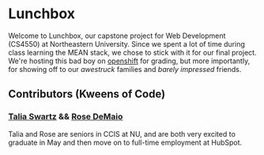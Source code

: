 # Lunchbox
Welcome to Lunchbox, our capstone project for Web Development (CS4550) at Northeastern University. Since we spent a lot of time during class learning the MEAN stack, we chose to stick with it for our final project. We're hosting this bad boy on [openshift](http://lunchbox-rosedemaio.rhcloud.com/) for grading, but more importantly, for showing off to our *awestruck* families and *barely impressed* friends. 

## Contributors (Kweens of Code)
### [Talia Swartz](http://www.taliaswartz.com/) && [Rose DeMaio](https://www.linkedin.com/in/rosedemaio)
Talia and Rose are seniors in CCIS at NU, and are both very excited to graduate in May and then move on to full-time employment at HubSpot.